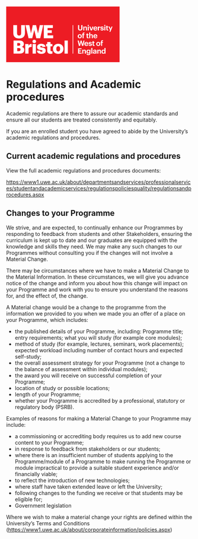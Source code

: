 
![alt text][UWElogo]

[UWElogo]: /images/UWE_Bristol_logo.svg "UWE Bristol Logo"
# Regulations and Academic procedures

Academic regulations are there to assure our academic standards and ensure all our students are treated consistently and equitably.

If you are an enrolled student you have agreed to abide by the University’s academic regulations and procedures.

## Current academic regulations and procedures
View the full academic regulations and procedures documents:

https://www1.uwe.ac.uk/about/departmentsandservices/professionalservices/studentandacademicservices/regulationspoliciesquality/regulationsandprocedures.aspx


## Changes to your Programme
We strive, and are expected, to continually enhance our Programmes by responding to feedback from students and other Stakeholders, ensuring the curriculum is kept up to date and our graduates are equipped with the knowledge and skills they need. We may make any such changes to our Programmes without consulting you if the changes will not involve a Material Change.
 
There may be circumstances where we have to make a Material Change to the Material Information. In these circumstances, we will give you advance notice of the change and inform you about how this change will impact on your Programme and work with you to ensure you understand the reasons for, and the effect of, the change.
 
A Material change would be a change to the programme from the information we provided to you when we made you an offer of a place on your Programme, which includes:

*	the published details of your Programme, including: Programme title; entry requirements; what you will study (for example core modules);
*	method of study (for example, lectures, seminars, work placements); expected workload including number of contact hours and expected self-study;
*	the overall assessment strategy for your Programme (not a change to the balance of assessment within individual modules);
*	the award you will receive on successful completion of your Programme;
*	location of study or possible locations;
*	length of your Programme; 
*	whether your Programme is accredited by a professional, statutory or regulatory body (PSRB).
 
 Examples of reasons for making a Material Change to your Programme may include:
 
*	a commissioning or accrediting body requires us to add new course content to your Programme;
*	in response to feedback from stakeholders or our students; 
*	where there is an insufficient number of students applying to the Programme/module of a Programme to make running the Programme or module impractical to provide a suitable student experience and/or financially viable;
*	to reflect the introduction of new technologies;
*	where staff have taken extended leave or left the University;
*	following changes to the funding we receive or that students may be eligible for;
*	Government legislation
 
Where we wish to make a material change your rights are defined within the University’s Terms and Conditions (https://www1.uwe.ac.uk/about/corporateinformation/policies.aspx)
